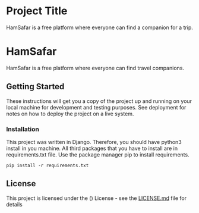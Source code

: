 
# Project Title

HamSafar is a free platform where everyone can find a companion for a trip.  

# HamSafar

HamSafar is a free platform where everyone can find travel companions. 


## Getting Started

These instructions will get you a copy of the project up and running on your local machine for development and testing purposes.
 See deployment for notes on how to deploy the project on a live system.

### Installation

This project was written in Django. Therefore, you should have python3 install in you machine. All third packages that you have to install are in requirements.txt file. Use the package manager pip to install requirements.

```
pip install -r requirements.txt
```


## License

This project is licensed under the () License - see the [LICENSE.md](LICENSE.md) file for details
